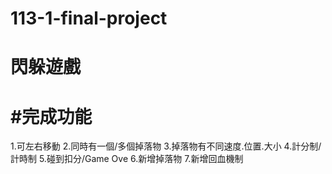 # 113-1-final-project
# 閃躲遊戲

# #完成功能
1.可左右移動
2.同時有一個/多個掉落物
3.掉落物有不同速度.位置.大小
4.計分制/計時制
5.碰到扣分/Game Ove
6.新增掉落物
7.新增回血機制
